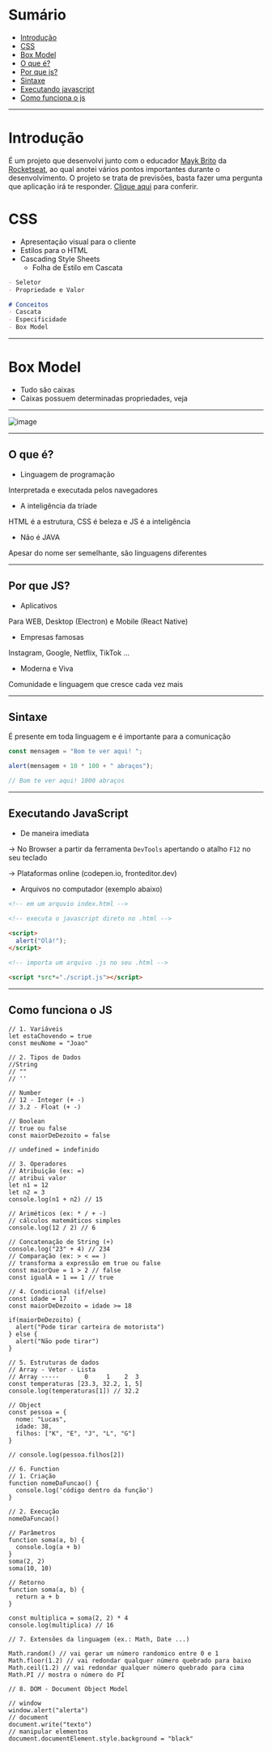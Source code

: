 # Sumário
- [Introdução](#introdu%C3%A7%C3%A3o)
- [CSS](#css) 
- [Box Model](#box-model)
- [O que é?](#o-que-%C3%A9)
- [Por que js?](#por-que-js)
- [Sintaxe](#sintaxe)
- [Executando javascript](#executando-javascript)
- [Como funciona o js](#como-funciona-o-js)
---

# Introdução

É um  projeto que desenvolvi junto com o educador <a href="https://github.com/maykbrito">Mayk Brito</a> da <a href="https://github.com/Rocketseat">Rocketseat</a>, ao qual anotei vários pontos importantes durante o desenvolvimento. O projeto se trata de previsões, basta fazer uma pergunta que aplicação irá te responder. <a href="https://joao-paul0.github.io/maratona-explorer/">Clique aqui</a> para conferir.

# CSS

- Apresentação visual para o cliente
- Estilos para o HTML
- Cascading Style Sheets
  - Folha de Estilo em Cascata

```MarkDown
- Seletor
- Propriedade e Valor

# Conceitos
- Cascata
- Especificidade
- Box Model
```

---

# Box Model

- Tudo são caixas
- Caixas possuem determinadas propriedades, veja

---

![image](https://user-images.githubusercontent.com/80062650/174197622-9f6ff057-2274-4bbe-8bea-b6b380892470.png)

---

## **O que é?**

- Linguagem de programação

Interpretada e executada pelos navegadores

- A inteligência da tríade

HTML é a estrutura, CSS é beleza e JS é a inteligência

- Não é JAVA

Apesar do nome ser semelhante, são linguagens diferentes

---

## **Por que JS?**

- Aplicativos

Para WEB, Desktop (Electron) e Mobile (React Native)

- Empresas famosas

Instagram, Google, Netflix, TikTok …

- Moderna e Viva

Comunidade e linguagem que cresce cada vez mais

---

## **Sintaxe**

É presente em toda linguagem e é importante para a comunicação

```jsx
const mensagem = "Bom te ver aqui! ";

alert(mensagem + 10 * 100 + " abraços");

// Bom te ver aqui! 1000 abraços
```

---

## **Executando JavaScript**

- De maneira imediata

→ No Browser a partir da ferramenta `DevTools` apertando o atalho `F12` no seu teclado

→ Plataformas online (codepen.io, fronteditor.dev)

- Arquivos no computador (exemplo abaixo)

```html
<!-- em um arquvio index.html -->

<!-- executa o javascript direto no .html -->

<script>
  alert("Olá!");
</script>

<!-- importa um arquivo .js no seu .html -->

<script *src*="./script.js"></script>
```

---

## Como funciona o JS

  ```JS
  // 1. Variáveis
  let estaChovendo = true
  const meuNome = "Joao"

  // 2. Tipos de Dados
  //String
  // ""
  // ''

  // Number
  // 12 - Integer (+ -)
  // 3.2 - Float (+ -)

  // Boolean
  // true ou false
  const maiorDeDezoito = false

  // undefined = indefinido

  // 3. Operadores
  // Atribuição (ex: =)
  // atribui valor
  let n1 = 12
  let n2 = 3
  console.log(n1 + n2) // 15

  // Ariméticos (ex: * / + -)
  // cálculos matemáticos simples
  console.log(12 / 2) // 6

  // Concatenação de String (+)
  console.log("23" + 4) // 234
  // Comparação (ex: > < == )
  // transforma a expressão em true ou false
  const maiorQue = 1 > 2 // false
  const igualA = 1 == 1 // true

  // 4. Condicional (if/else)
  const idade = 17
  const maiorDeDezoito = idade >= 18

  if(maiorDeDezoito) {
    alert("Pode tirar carteira de motorista")
  } else {
    alert("Não pode tirar")
  }

  // 5. Estruturas de dados
  // Array - Vetor - Lista
  // Array -----       0     1    2  3
  const temperaturas [23.3, 32.2, 1, 5]
  console.log(temperaturas[1]) // 32.2

  // Object
  const pessoa = {
    nome: "Lucas",
    idade: 38,
    filhos: ["K", "E", "J", "L", "G"]
  }

  // console.log(pessoa.filhos[2])

  // 6. Function
  // 1. Criação
  function nomeDaFuncao() {
    console.log('código dentro da função')
  }

  // 2. Execução
  nomeDaFuncao()

  // Parâmetros
  function soma(a, b) {
    console.log(a + b)
  }
  soma(2, 2)
  soma(10, 10)

  // Retorno
  function soma(a, b) {
    return a + b
  }

  const multiplica = soma(2, 2) * 4
  console.log(multiplica) // 16

  // 7. Extensões da linguagem (ex.: Math, Date ...)

  Math.random() // vai gerar um número randomico entre 0 e 1
  Math.floor(1.2) // vai redondar qualquer número quebrado para baixo
  Math.ceil(1.2) // vai redondar qualquer número quebrado para cima
  Math.PI // mostra o número do PI

  // 8. DOM - Document Object Model

  // window
  window.alert("alerta")
  // document
  document.write("texto")
  // manipular elementos
  document.documentElement.style.background = "black"
  ```
